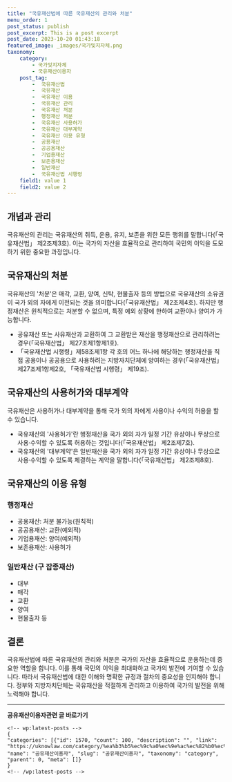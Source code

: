 ```yaml
---
title: "국유재산법에 따른 국유재산의 관리와 처분"
menu_order: 1
post_status: publish
post_excerpt: This is a post excerpt
post_date: 2023-10-20 01:43:18
featured_image: _images/국가및지자체.png
taxonomy:
    category:
        - 국가및지자체
        - 국유재산이용자
    post_tag:
        -  국유재산법
        -  국유재산
        -  국유재산 이용
        -  국유재산 관리
        -  국유재산 처분
        -  행정재산 처분
        -  국유재산 사용허가
        -  국유재산 대부계약
        -  국유재산 이용 유형
        -  공용재산
        -  공공용재산
        -  기업용재산
        -  보존용재산
        -  일반재산
        -  국유재산법 시행령
    field1: value 1
    field2: value 2
---
```



## 개념과 관리
국유재산의 관리는 국유재산의 취득, 운용, 유지, 보존을 위한 모든 행위를 말합니다(「국유재산법」 제2조제3호). 이는 국가의 자산을 효율적으로 관리하여 국민의 이익을 도모하기 위한 중요한 과정입니다.

## 국유재산의 처분
국유재산의 '처분'은 매각, 교환, 양여, 신탁, 현물출자 등의 방법으로 국유재산의 소유권이 국가 외의 자에게 이전되는 것을 의미합니다(「국유재산법」 제2조제4호). 하지만 행정재산은 원칙적으로는 처분할 수 없으며, 특정 예외 상황에 한하여 교환이나 양여가 가능합니다.

- 공유재산 또는 사유재산과 교환하여 그 교환받은 재산을 행정재산으로 관리하려는 경우(「국유재산법」 제27조제1항제1호).
- 「국유재산법 시행령」제58조제1항 각 호의 어느 하나에 해당하는 행정재산을 직접 공용이나 공공용으로 사용하려는 지방자치단체에 양여하는 경우(「국유재산법」 제27조제1항제2호, 「국유재산법 시행령」 제19조).

## 국유재산의 사용허가와 대부계약
국유재산은 사용허가나 대부계약을 통해 국가 외의 자에게 사용이나 수익의 허용을 할 수 있습니다.

- 국유재산의 '사용허가'란 행정재산을 국가 외의 자가 일정 기간 유상이나 무상으로 사용·수익할 수 있도록 허용하는 것입니다(「국유재산법」 제2조제7호).
- 국유재산의 '대부계약'은 일반재산을 국가 외의 자가 일정 기간 유상이나 무상으로 사용·수익할 수 있도록 체결하는 계약을 말합니다(「국유재산법」 제2조제8호).

## 국유재산의 이용 유형

### 행정재산
- 공용재산: 처분 불가능(원칙적)
- 공공용재산: 교환(예외적)
- 기업용재산: 양여(예외적)
- 보존용재산: 사용허가

### 일반재산 (구 잡종재산)
- 대부
- 매각
- 교환
- 양여
- 현물출자 등

## 결론
국유재산법에 따른 국유재산의 관리와 처분은 국가의 자산을 효율적으로 운용하는데 중요한 역할을 합니다. 이를 통해 국민의 이익을 최대화하고 국가의 발전에 기여할 수 있습니다. 따라서 국유재산법에 대한 이해와 명확한 규정과 절차의 중요성을 인지해야 합니다. 정부와 지방자치단체는 국유재산을 적절하게 관리하고 이용하여 국가의 발전을 위해 노력해야 합니다.

<!-- wp:separator -->
<hr class="wp-block-separator has-alpha-channel-opacity"/>
<!-- /wp:separator -->
<!-- wp:group {"backgroundColor":"base","layout":{"type":"constrained"}} -->
<div class="wp-block-group has-base-background-color has-background">
<!-- wp:paragraph {"align":"center","fontSize":"large"} -->
<p class="has-text-align-center has-large-font-size"><strong>공유재산이용자관련 글 바로가기</strong></p>
<!-- /wp:paragraph -->

    <!-- wp:latest-posts -->
    {
    "categories": [{"id": 1570, "count": 100, "description": "", "link": "https://uknowlaw.com/category/%ea%b3%b5%ec%9c%a0%ec%9e%ac%ec%82%b0%ec%9d%b4%ec%9a%a9%ec%9e%90/", "name": "공유재산이용자", "slug": "공유재산이용자", "taxonomy": "category", "parent": 0, "meta": []}
    }
    <!-- /wp:latest-posts -->
    
</div>
<!-- /wp:group -->
    